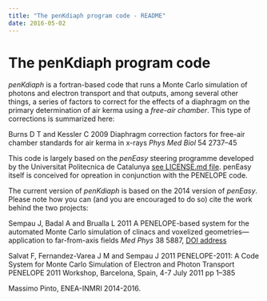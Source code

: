 ```yaml
---
title: "The penKdiaph program code - README"
date: 2016-05-02
---
```


# The penKdiaph program code

_penKdiaph_ is a fortran-based code that runs a Monte Carlo simulation of photons and electron transport and that outputs, among several other things, a series of factors to correct for the effects of a diaphragm on the primary determination of air kerma using a _free-air chamber_. This type of corrections is summarized here:

Burns D T and Kessler C 2009 Diaphragm correction factors for free-air chamber standards for air kerma in x-rays *Phys Med Biol* 54 2737–45

This code is largely based on the _penEasy_ steering programme developed by the Universitat Politecnica de Catalunya [see LICENSE.md file](LICENSE.md). penEasy itself is conceived for opreation in conjunction with the PENELOPE code.

The current version of _penKdiaph_ is based on the 2014 version of _penEasy_. Please note how you can (and you are encouraged to do so) cite the work behind the two projects:

Sempau J, Badal A and Brualla L 2011 A PENELOPE-based system for the automated Monte Carlo simulation of clinacs and voxelized geometries—application to far-from-axis fields *Med Phys* 38 5887, [DOI address](http://dx.doi.org/10.1118/1.3643029)

Salvat F, Fernandez-Varea J M and Sempau J 2011 PENELOPE-2011: A Code System for Monte Carlo Simulation of Electron and Photon Transport PENELOPE 2011 Workshop, Barcelona, Spain, 4-7 July 2011 pp 1–385

Massimo Pinto, ENEA-INMRI 2014-2016.
